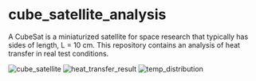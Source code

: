 # cube_satellite_analysis
A CubeSat is a miniaturized satellite for space research that typically has sides of length, L = 10 cm. This repository contains an analysis of heat transfer in real test conditions.


![cube_satellite](https://github.com/user-attachments/assets/13dd1f53-ab59-4ee1-8c0d-ab1b0df98ff6)
![heat_transfer_result](https://github.com/user-attachments/assets/d7feed09-537c-44ad-b362-1d34bd3c3f71)
![temp_distribution](https://github.com/user-attachments/assets/a4c58843-74e9-432b-a8f7-c393791151fa)
